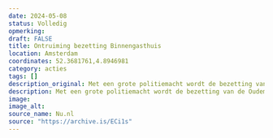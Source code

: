 ```yaml
---
date: 2024-05-08
status: Volledig
opmerking: 
draft: FALSE
title: Ontruiming bezetting Binnengasthuis
location: Amsterdam
coordinates: 52.3681761,4.8946981
category: acties
tags: []
description_original: Met een grote politiemacht wordt de bezetting van de Oudemanhuispoort op gewelddadige manier beëindigd. De hele buurt wordt door de politie afgezet.
description: Met een grote politiemacht wordt de bezetting van de Oudemanhuispoort op gewelddadige manier beëindigd. De hele buurt wordt door de politie afgezet.
image: 
image_alt: 
source_name: Nu.nl
source: "https://archive.is/ECi1s"
---
```

